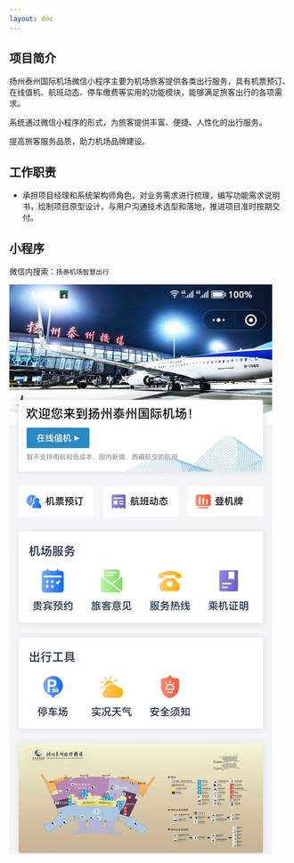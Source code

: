 ```yaml
---
layout: doc
---
```


## 项目简介 ##

扬州泰州国际机场微信小程序主要为机场旅客提供各类出行服务，具有机票预订、在线值机、航班动态、停车缴费等实用的功能模块，能够满足旅客出行的各项需求。
>
系统通过微信小程序的形式，为旅客提供丰富、便捷、人性化的出行服务。
>
提高旅客服务品质，助力机场品牌建设。

## 工作职责 ##

- 承担项目经理和系统架构师角色，对业务需求进行梳理，编写功能需求说明书，绘制项目原型设计，与用户沟通技术选型和落地，推进项目准时按期交付。

## 小程序 ##

微信内搜索：`扬泰机场智慧出行`

![扬泰机场智慧出行小程序](../public/images/cmono-%E5%BE%AE%E4%BF%A1%E5%9B%BE%E7%89%87_20230718132006.jpg)
